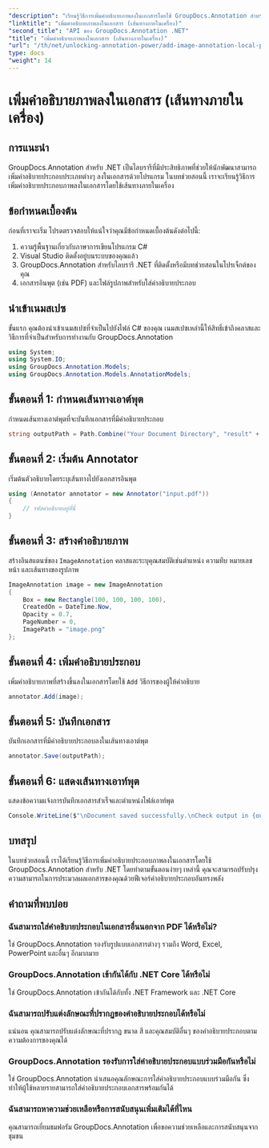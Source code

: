 ```yaml
---
"description": "เรียนรู้วิธีการเพิ่มคำอธิบายภาพลงในเอกสารโดยใช้ GroupDocs.Annotation สำหรับ .NET ปรับปรุงความสามารถในการประมวลผลเอกสารได้อย่างง่ายดาย"
"linktitle": "เพิ่มคำอธิบายภาพลงในเอกสาร (เส้นทางภายในเครื่อง)"
"second_title": "API ของ GroupDocs.Annotation .NET"
"title": "เพิ่มคำอธิบายภาพลงในเอกสาร (เส้นทางภายในเครื่อง)"
"url": "/th/net/unlocking-annotation-power/add-image-annotation-local-path/"
type: docs
"weight": 14
---
```


# เพิ่มคำอธิบายภาพลงในเอกสาร (เส้นทางภายในเครื่อง)

## การแนะนำ
GroupDocs.Annotation สำหรับ .NET เป็นไลบรารีที่มีประสิทธิภาพที่ช่วยให้นักพัฒนาสามารถเพิ่มคำอธิบายประกอบประเภทต่างๆ ลงในเอกสารด้วยโปรแกรม ในบทช่วยสอนนี้ เราจะเรียนรู้วิธีการเพิ่มคำอธิบายประกอบภาพลงในเอกสารโดยใช้เส้นทางภายในเครื่อง
## ข้อกำหนดเบื้องต้น
ก่อนที่เราจะเริ่ม โปรดตรวจสอบให้แน่ใจว่าคุณมีข้อกำหนดเบื้องต้นดังต่อไปนี้:
1. ความรู้พื้นฐานเกี่ยวกับภาษาการเขียนโปรแกรม C#
2. Visual Studio ติดตั้งอยู่บนระบบของคุณแล้ว
3. GroupDocs.Annotation สำหรับไลบรารี .NET ที่ติดตั้งหรือมีบทช่วยสอนในโปรเจ็กต์ของคุณ
4. เอกสารอินพุต (เช่น PDF) และไฟล์รูปภาพสำหรับใส่คำอธิบายประกอบ
## นำเข้าเนมสเปซ
ขั้นแรก คุณต้องนำเข้าเนมสเปซที่จำเป็นไปยังไฟล์ C# ของคุณ เนมสเปซเหล่านี้ให้สิทธิ์เข้าถึงคลาสและวิธีการที่จำเป็นสำหรับการทำงานกับ GroupDocs.Annotation
```csharp
using System;
using System.IO;
using GroupDocs.Annotation.Models;
using GroupDocs.Annotation.Models.AnnotationModels;
```

## ขั้นตอนที่ 1: กำหนดเส้นทางเอาต์พุต
กำหนดเส้นทางเอาต์พุตที่จะบันทึกเอกสารที่มีคำอธิบายประกอบ
```csharp
string outputPath = Path.Combine("Your Document Directory", "result" + Path.GetExtension("input.pdf"));
```
## ขั้นตอนที่ 2: เริ่มต้น Annotator
เริ่มต้นตัวอธิบายโดยระบุเส้นทางไปยังเอกสารอินพุต
```csharp
using (Annotator annotator = new Annotator("input.pdf"))
{
    // รหัสคำอธิบายอยู่ที่นี่
}
```
## ขั้นตอนที่ 3: สร้างคำอธิบายภาพ
สร้างอินสแตนซ์ของ `ImageAnnotation` คลาสและระบุคุณสมบัติเช่นตำแหน่ง ความทึบ หมายเลขหน้า และเส้นทางของรูปภาพ
```csharp
ImageAnnotation image = new ImageAnnotation
{
    Box = new Rectangle(100, 100, 100, 100),
    CreatedOn = DateTime.Now,
    Opacity = 0.7,
    PageNumber = 0,
    ImagePath = "image.png"
};
```
## ขั้นตอนที่ 4: เพิ่มคำอธิบายประกอบ
เพิ่มคำอธิบายภาพที่สร้างขึ้นลงในเอกสารโดยใช้ `Add` วิธีการของผู้ให้คำอธิบาย
```csharp
annotator.Add(image);
```
## ขั้นตอนที่ 5: บันทึกเอกสาร
บันทึกเอกสารที่มีคำอธิบายประกอบลงในเส้นทางเอาต์พุต
```csharp
annotator.Save(outputPath);
```
## ขั้นตอนที่ 6: แสดงเส้นทางเอาท์พุต
แสดงข้อความแจ้งการบันทึกเอกสารสำเร็จและตำแหน่งไฟล์เอาท์พุต
```csharp
Console.WriteLine($"\nDocument saved successfully.\nCheck output in {outputPath}.");
```

## บทสรุป
ในบทช่วยสอนนี้ เราได้เรียนรู้วิธีการเพิ่มคำอธิบายประกอบภาพลงในเอกสารโดยใช้ GroupDocs.Annotation สำหรับ .NET โดยทำตามขั้นตอนง่ายๆ เหล่านี้ คุณจะสามารถปรับปรุงความสามารถในการประมวลผลเอกสารของคุณด้วยฟีเจอร์คำอธิบายประกอบอันทรงพลัง
## คำถามที่พบบ่อย
### ฉันสามารถใส่คำอธิบายประกอบในเอกสารอื่นนอกจาก PDF ได้หรือไม่?
ใช่ GroupDocs.Annotation รองรับรูปแบบเอกสารต่างๆ รวมถึง Word, Excel, PowerPoint และอื่นๆ อีกมากมาย
### GroupDocs.Annotation เข้ากันได้กับ .NET Core ได้หรือไม่
ใช่ GroupDocs.Annotation เข้ากันได้กับทั้ง .NET Framework และ .NET Core
### ฉันสามารถปรับแต่งลักษณะที่ปรากฏของคำอธิบายประกอบได้หรือไม่
แน่นอน คุณสามารถปรับแต่งลักษณะที่ปรากฏ ขนาด สี และคุณสมบัติอื่นๆ ของคำอธิบายประกอบตามความต้องการของคุณได้
### GroupDocs.Annotation รองรับการใส่คำอธิบายประกอบแบบร่วมมือกันหรือไม่
ใช่ GroupDocs.Annotation นำเสนอคุณลักษณะการใส่คำอธิบายประกอบแบบร่วมมือกัน ซึ่งทำให้ผู้ใช้หลายรายสามารถใส่คำอธิบายประกอบเอกสารพร้อมกันได้
### ฉันสามารถหาความช่วยเหลือหรือการสนับสนุนเพิ่มเติมได้ที่ไหน
คุณสามารถเยี่ยมชมฟอรัม GroupDocs.Annotation เพื่อขอความช่วยเหลือและการสนับสนุนจากชุมชน